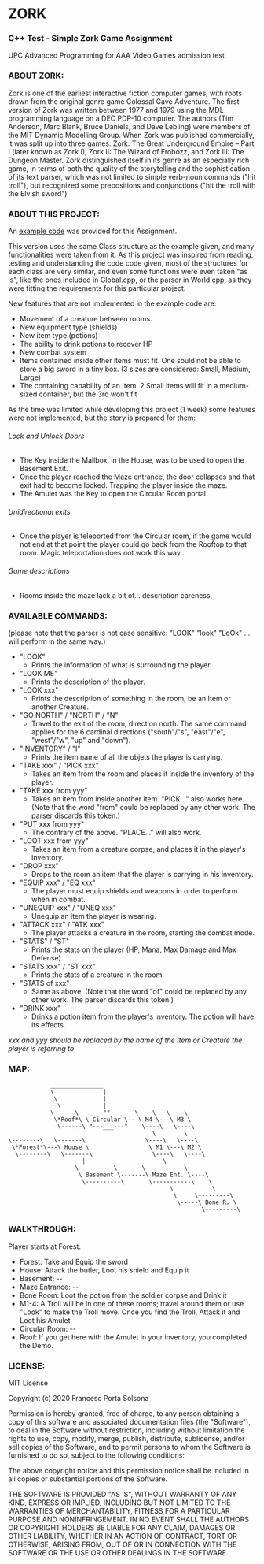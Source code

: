 # ZORK
### C++ Test - Simple Zork Game Assignment
UPC Advanced Programming for AAA Video Games admission test


### ABOUT ZORK:
Zork is one of the earliest interactive fiction computer games, with roots drawn from the original genre game Colossal Cave Adventure. The first version of Zork was written between 1977 and 1979 using the MDL programming language on a DEC PDP-10 computer. The authors (Tim Anderson, Marc Blank, Bruce Daniels, and Dave Lebling) were members of the MIT Dynamic Modelling Group.
When Zork was published commercially, it was split up into three games: Zork: The Great Underground Empire – Part I (later known as Zork I), Zork II: The Wizard of Frobozz, and Zork III: The Dungeon Master.
Zork distinguished itself in its genre as an especially rich game, in terms of both the quality of the storytelling and the sophistication of its text parser, which was not limited to simple verb-noun commands ("hit troll"), but recognized some prepositions and conjunctions ("hit the troll with the Elvish sword")


### ABOUT THIS PROJECT:
An [example code](https://github.com/d0n3val/zork) was provided for this Assignment.

This version uses the same Class structure as the example given, and many functionalities were taken from it.
As this project was inspired from reading, testing and understanding the code code given, most of the structures for each class are very similar, and even some functions were even taken "as is", like the ones included in Global.cpp, or the parser in World.cpp, as they were fitting the requirements for this particular project.

New features that are not implemented in the example code are:
- Movement of a creature between rooms.
- New equipment type (shields)
- New item type (potions)
- The ability to drink potions to recover HP
- New combat system
- Items contained inside other items must fit. One sould not be able to store a big sword in a tiny box. (3 sizes are considered: Small, Medium, Large)
- The containing capability of an Item. 2 Small items will fit in a medium-sized container, but the 3rd won't fit

As the time was limited while developing this project (1 week) some features were not implemented, but the story is prepared for them:
###### Lock and Unlock Doors
- The Key inside the Mailbox, in the House, was to be used to open the Basement Exit.
-  Once the player reached the Maze entrance, the door collapses and that exit had to become locked. Trapping the player inside the maze.
-  The Amulet was the Key to open the Circular Room portal
###### Unidirectional exits
- Once the player is teleported from the Circular room, if the game would not end at that point the player could go back from the Rooftop to that room. Magic teleportation does not work this way...
###### Game descriptions
- Rooms inside the maze lack a bit of... description careness.



### AVAILABLE COMMANDS:
(please note that the parser is not case sensitive: "LOOK" "look" "LoOk" ... will perform in the same way.)

- "LOOK"
   - Prints the information of what is surrounding the player.
- "LOOK ME"
   - Prints the description of the player.
- "LOOK xxx"
   - Prints the description of something in the room, be an Item or another Creature.
- "GO NORTH" / "NORTH" / "N"
   - Travel to the exit of the room, direction north. The same command applies for the 6 cardinal directions ("south"/"s", "east"/"e", "west"/"w", "up" and "down").
- "INVENTORY" / "I"
   - Prints the item name of all the objets the player is carrying.
- "TAKE xxx" / "PICK xxx"
   - Takes an item from the room and places it inside the inventory of the player.
- "TAKE xxx from yyy"
   - Takes an item from inside another item. "PICK..." also works here. (Note that the word "from" could be replaced by any other work. The parser discards this token.)
- "PUT xxx from yyy"
   - The contrary of the above. "PLACE..." will also work.
- "LOOT xxx from yyy"
   - Takes an item from a creature corpse, and places it in the player's inventory.
- "DROP xxx"
   - Drops to the room an item that the player is carrying in his inventory.
- "EQUIP xxx" / "EQ xxx"
   - The player must equip shields and weapons in order to perform when in combat.
- "UNEQUIP xxx" / "UNEQ xxx"
   - Unequip an item the player is wearing.
- "ATTACK xxx" / "ATK xxx"
   - The player attacks a creature in the room, starting the combat mode.
- "STATS" / "ST"
   - Prints the stats on the player (HP, Mana, Max Damage and Max Defense).
- "STATS xxx" / "ST xxx"
   - Prints the stats of a creature in the room.
- "STATS of xxx"
   - Same as above. (Note that the word "of" could be replaced by any other work. The parser discards this token.)
- "DRINK xxx"
   - Drinks a potion item from the player's inventory. The potion will have its effects.
   
_xxx and yyy should be replaced by the name of the Item or Creature the player is referring to_


### MAP:
```
            _______________
            \              |
             \             |
              \            |
            \------\   _---""---_   \----\   \----\
             \*Roof*\ \ Circular \---\ M4 \---\ M3 \
              \------\ "---___---"    \----\   \----\
                                         \        \
\--------\   \-------\                 \----\   \----\
 \*Forest*\---\ House \                 \ M1 \---\ M2 \
  \--------\   \-------\                 \----\   \----\
                     |                      \
                   \----------\       \-----------\
                    \ Basement \-------\ Maze Ent. \----\
                     \----------\       \-----------\    \
                                              \           \
                                               \     \---------\
                                                \-----\ Bone R. \
                                                       \---------\
```

### WALKTHROUGH:
Player starts at Forest.
- Forest: Take and Equip the sword
- House: Attack the butler, Loot his shield and Equip it
- Basement: --
- Maze Entrance: --
- Bone Room: Loot the potion from the soldier corpse and Drink it
- M1-4: A Troll will be in one of these rooms; travel around them or use "Look" to make the Troll move.
        Once you find the Troll, Attack it and Loot his Amulet
- Circular Room: --
- Roof: If you get here with the Amulet in your inventory, you completed the Demo.



### LICENSE:

MIT License

Copyright (c) 2020 Francesc Porta Solsona

Permission is hereby granted, free of charge, to any person obtaining a copy 
of this software and associated documentation files (the "Software"), to deal
in the Software without restriction, including without limitation the rights
to use, copy, modify, merge, publish, distribute, sublicense, and/or sell
copies of the Software, and to permit persons to whom the Software is
furnished to do so, subject to the following conditions:

The above copyright notice and this permission notice shall be included in all
copies or substantial portions of the Software.

THE SOFTWARE IS PROVIDED "AS IS", WITHOUT WARRANTY OF ANY KIND, EXPRESS OR
IMPLIED, INCLUDING BUT NOT LIMITED TO THE WARRANTIES OF MERCHANTABILITY,
FITNESS FOR A PARTICULAR PURPOSE AND NONINFRINGEMENT. IN NO EVENT SHALL THE
AUTHORS OR COPYRIGHT HOLDERS BE LIABLE FOR ANY CLAIM, DAMAGES OR OTHER
LIABILITY, WHETHER IN AN ACTION OF CONTRACT, TORT OR OTHERWISE, ARISING FROM,
OUT OF OR IN CONNECTION WITH THE SOFTWARE OR THE USE OR OTHER DEALINGS IN THE
SOFTWARE.

